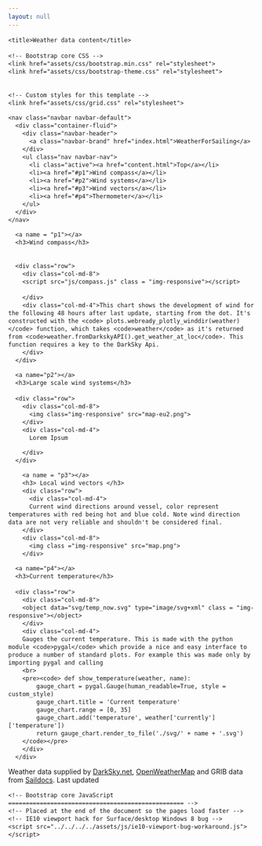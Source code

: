 ```yaml
---
layout: null
---
```



<html lang="en">
  <head>
    <meta charset="utf-8">
    <meta name="viewport" content="width=device-width, initial-scale=1, shrink-to-fit=no">
    <meta name="description" content="">
    <meta name="author" content="">
    <link rel="icon" href="../../../../favicon.ico">

    <title>Weather data content</title>

    <!-- Bootstrap core CSS -->
    <link href="assets/css/bootstrap.min.css" rel="stylesheet">
    <link href="assets/css/bootstrap-theme.css" rel="stylesheet">


    <!-- Custom styles for this template -->
    <link href="assets/css/grid.css" rel="stylesheet">
  </head>

  <body>
    <div class="container">
    <script src="https://cdn.plot.ly/plotly-latest.min.js"></script>



<!-- NAVBAR -->
    <nav class="navbar navbar-default">
      <div class="container-fluid">
        <div class="navbar-header">
          <a class="navbar-brand" href="index.html">WeatherForSailing</a>
        </div>
        <ul class="nav navbar-nav">
          <li class="active"><a href="content.html">Top</a></li>
          <li><a href="#p1">Wind compass</a></li>
          <li><a href="#p2">Wind systems</a></li>
          <li><a href="#p3">Wind vectors</a></li>
          <li><a href="#p4">Thermometer</a></li>
        </ul>
      </div>
    </nav>

<!-- /NAVBAR -->

<!-- PART 1 -->
      <a name = "p1"></a>
      <h3>Wind compass</h3>


      <div class="row">
        <div class="col-md-8">
        <script src="js/compass.js" class = "img-responsive"></script>

        </div>
        <div class="col-md-4">This chart shows the development of wind for the following 48 hours after last update, starting from the dot. It's constructed with the <code> plots.webready_plotly_winddir(weather)</code> function, which takes <code>weather</code> as it's returned from <code>weather.fromDarkskyAPI().get_weather_at_loc</code>. This function requires a key to the DarkSky Api.
        </div>
      </div>
<!-- /PART 1 -->
<!-- PART 2 -->
      <a name="p2"></a>
      <h3>Large scale wind systems</h3>

      <div class="row">
        <div class="col-md-8">
          <img class="img-responsive" src="map-eu2.png">
        </div>
        <div class="col-md-4">
          Lorem Ipsum
<!--
            <div class="card" style="width: 20rem;">
            <div class="card-header">
            <ul class="nav nav-tabs card-header-tabs">
              <li class="nav-item">
                <a class="nav-link active" href="#">Active</a>
              </li>
              <li class="nav-item">
                <a class="nav-link" href="#">Link</a>
              </li>
              <li class="nav-item">
                <a class="nav-link disabled" href="#">Disabled</a>
              </li>
            </ul>
          </div>
          <div class="card-block">
            <h4 class="card-title">Special title treatment</h4>
            <p class="card-text">With supporting text below as a natural lead-in to additional content.</p>
            <a href="#" class="btn btn-primary">Go somewhere</a>
          </div>
          </div>
-->
        </div>
      </div>
<!-- /PART 2 -->
<!-- PART 3 -->
        <a name = "p3"></a>
        <h3> Local wind vectors </h3>
        <div class="row">
          <div class="col-md-4">
          Current wind directions around vessel, color represent temperatures with red being hot and blue cold. Note wind direction data are not very reliable and shouldn't be considered final.
        </div>
        <div class="col-md-8">
          <img class ="img-responsive" src="map.png">
        </div>
<!-- /PART 3 -->
<!-- PART 4 -->
      <a name="p4"></a>
      <h3>Current temperature</h3>

      <div class="row">
        <div class="col-md-8">
        <object data="svg/temp_now.svg" type="image/svg+xml" class = "img-responsive"></object>
        </div>
        <div class="col-md-4">
        Gauges the current temperature. This is made with the python module <code>pygal</code> which provide a nice and easy interface to produce a number of standard plots. For example this was made only by importing pygal and calling
        <br>
        <pre><code> def show_temperature(weather, name):
            gauge_chart = pygal.Gauge(human_readable=True, style = custom_style)
            gauge_chart.title = 'Current temperature'
            gauge_chart.range = [0, 35]
            gauge_chart.add('temperature', weather['currently']['temperature'])
            return gauge_chart.render_to_file('./svg/' + name + '.svg')
        </code></pre>
        </div>
      </div>
<!-- /PART 2 -->

<!-- FOOTER -->
<footer class="footer">
    <div class="container">
      <span class="text-muted">Weather data supplied by <a href="https://darksky.net/poweredby">DarkSky.net</a>, <a href="openweathermap.org/">OpenWeatherMap</a> and GRIB data from <a href ="http://saildocs.com/">Saildocs</a>. Last updated <script src="js/time.js"></script>
      </span>
    </div>
  </footer>
<!-- /FOOTER -->


   </div>
    </div> <!-- /container -->

    <!-- Bootstrap core JavaScript
    ================================================== -->
    <!-- Placed at the end of the document so the pages load faster -->
    <!-- IE10 viewport hack for Surface/desktop Windows 8 bug -->
    <script src="../../../../assets/js/ie10-viewport-bug-workaround.js"></script>
  </body>
</html>
